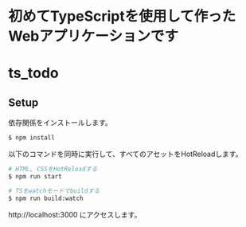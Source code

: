 # 初めてTypeScriptを使用して作ったWebアプリケーションです
# ts_todo

## Setup

依存関係をインストールします。

```sh
$ npm install
```

以下のコマンドを同時に実行して、すべてのアセットをHotReloadします。

```sh
# HTML, CSSをHotReloadする
$ npm run start

# TSをwatchモードでbuildする
$ npm run build:watch
```

http://localhost:3000 にアクセスします。
